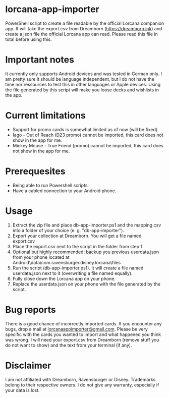 # lorcana-app-importer
PowerShell script to create a file readable by the official Lorcana companion app. It will take the export.csv from Dreamborn (https://dreamborn.ink) and create a json file the official Lorcana app can read. Please read this file in total before using this.

# Important notes
It currently only supports Android devices and was tested in German only. I am pretty sure it should be language independent, but I do not have the time nor ressources to test this in other languages or Apple devices. Using the file generated by this script will make you loose decks and wishlists in the app.

# Current limitations
- Support for promo cards is somewhat limited as of now (will be fixed).
- Iago - Out of Reach (D23 promo) cannot be imported, this card does not show in the app for me.
- Mickey Mouse - True Friend (promo) cannot be imported, this card does not show in the app for me.

# Prerequesites
- Being able to run Powershell scripts.
- Have a cabled connection to your Android phone.

# Usage
1. Extract the zip file and place db-app-importer.ps1 and the mapping.csv into a folder of your choice (e. g. "db-app-importer").
2. Export your collection at Dreamborn. You will get a file named export.csv
3. Place the export.csv next to the script in the folder from step 1.
4. Optional but highly recommended: backup you previous userdata.json from your phone located at Android\data\com.ravensburger.disney.lorcana\files
5. Run the script (db-app-importer.ps1). It will create a file named userdata.json next to it (overwriting a file named equally).
6. Fully close down the Lorcana app on your phone.
7. Replace the userdata.json on your phone with the file generated by the script.

# Bug reports
There is a good chance of incorrectly imported cards. If you encounter any bugs, drop a mail at lorcanaappimporter@gmail.com. Please be very specific with the cards you wanted to import and what happened you think was wrong. I will need your export.csv from Dreamborn (remove stuff you do not want to show) and the text from your terminal (if any).

# Disclaimer
I am not affiliated with Dreamborn, Ravensburger or Disney. Trademarks belong to their respective owners. I do not give any warranty, especially if your data is lost.
